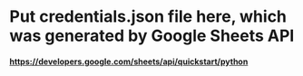 # Put credentials.json file here, which was generated by Google Sheets API
#### https://developers.google.com/sheets/api/quickstart/python